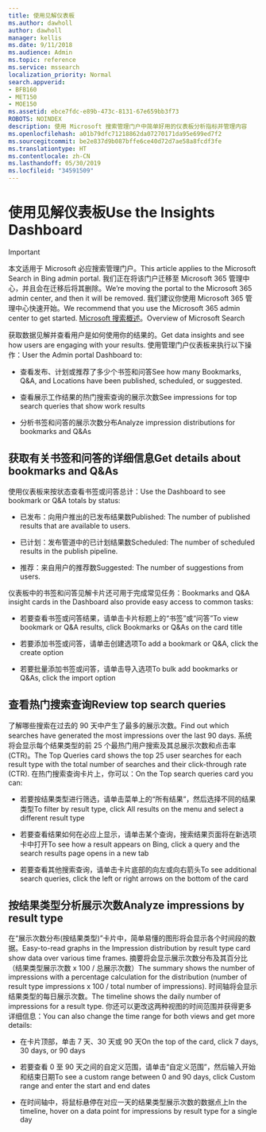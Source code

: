 ```yaml
---
title: 使用见解仪表板
ms.author: dawholl
author: dawholl
manager: kellis
ms.date: 9/11/2018
ms.audience: Admin
ms.topic: reference
ms.service: mssearch
localization_priority: Normal
search.appverid:
- BFB160
- MET150
- MOE150
ms.assetid: ebce7fdc-e89b-473c-8131-67e659bb3f73
ROBOTS: NOINDEX
description: 使用 Microsoft 搜索管理门户中简单好用的仪表板分析指标并管理内容
ms.openlocfilehash: a01b79dfc71218862da07270171da95e699ed7f2
ms.sourcegitcommit: be2e837d9b087bffe6ce40d72d7ae58a8fcdf3fe
ms.translationtype: HT
ms.contentlocale: zh-CN
ms.lasthandoff: 05/30/2019
ms.locfileid: "34591509"
---
```

# <a name="use-the-insights-dashboard"></a><span data-ttu-id="9619f-103">使用见解仪表板</span><span class="sxs-lookup"><span data-stu-id="9619f-103">Use the Insights Dashboard</span></span>

> [!IMPORTANT]
> <span data-ttu-id="9619f-104">本文适用于 Microsoft 必应搜索管理门户。</span><span class="sxs-lookup"><span data-stu-id="9619f-104">This article applies to the Microsoft Search in Bing admin portal.</span></span> <span data-ttu-id="9619f-105">我们正在将该门户迁移至 Microsoft 365 管理中心，并且会在迁移后将其删除。</span><span class="sxs-lookup"><span data-stu-id="9619f-105">We’re moving the portal to the Microsoft 365 admin center, and then it will be removed.</span></span> <span data-ttu-id="9619f-106">我们建议你使用 Microsoft 365 管理中心快速开始。</span><span class="sxs-lookup"><span data-stu-id="9619f-106">We recommend that you use the Microsoft 365 admin center to get started.</span></span> <span data-ttu-id="9619f-107">[Microsoft 搜索概述](overview-microsoft-search.md)。</span><span class="sxs-lookup"><span data-stu-id="9619f-107">Overview of Microsoft Search</span></span>
    
<span data-ttu-id="9619f-108">获取数据见解并查看用户是如何使用你的结果的。</span><span class="sxs-lookup"><span data-stu-id="9619f-108">Get data insights and see how users are engaging with your results.</span></span> <span data-ttu-id="9619f-109">使用管理门户仪表板来执行以下操作：</span><span class="sxs-lookup"><span data-stu-id="9619f-109">User the Admin portal Dashboard to:</span></span>
  
- <span data-ttu-id="9619f-110">查看发布、计划或推荐了多少个书签和问答</span><span class="sxs-lookup"><span data-stu-id="9619f-110">See how many Bookmarks, Q&A, and Locations have been published, scheduled, or suggested.</span></span>
    
- <span data-ttu-id="9619f-111">查看展示工作结果的热门搜索查询的展示次数</span><span class="sxs-lookup"><span data-stu-id="9619f-111">See impressions for top search queries that show work results</span></span>
    
- <span data-ttu-id="9619f-112">分析书签和问答的展示次数分布</span><span class="sxs-lookup"><span data-stu-id="9619f-112">Analyze impression distributions for bookmarks and Q&As</span></span>
    
## <a name="get-details-about-bookmarks-and-qas"></a><span data-ttu-id="9619f-113">获取有关书签和问答的详细信息</span><span class="sxs-lookup"><span data-stu-id="9619f-113">Get details about bookmarks and Q&As</span></span>

<span data-ttu-id="9619f-114">使用仪表板来按状态查看书签或问答总计：</span><span class="sxs-lookup"><span data-stu-id="9619f-114">Use the Dashboard to see bookmark or Q&A totals by status:</span></span>
  
- <span data-ttu-id="9619f-115">已发布：向用户推出的已发布结果数</span><span class="sxs-lookup"><span data-stu-id="9619f-115">Published: The number of published results that are available to users.</span></span>
    
- <span data-ttu-id="9619f-116">已计划：发布管道中的已计划结果数</span><span class="sxs-lookup"><span data-stu-id="9619f-116">Scheduled: The number of scheduled results in the publish pipeline.</span></span>
    
- <span data-ttu-id="9619f-117">推荐：来自用户的推荐数</span><span class="sxs-lookup"><span data-stu-id="9619f-117">Suggested: The number of suggestions from users.</span></span>
    
<span data-ttu-id="9619f-118">仪表板中的书签和问答见解卡片还可用于完成常见任务：</span><span class="sxs-lookup"><span data-stu-id="9619f-118">Bookmarks and Q&A insight cards in the Dashboard also provide easy access to common tasks:</span></span>
  
- <span data-ttu-id="9619f-119">若要查看书签或问答结果，请单击卡片标题上的“书签”或“问答”</span><span class="sxs-lookup"><span data-stu-id="9619f-119">To view bookmark or Q&A results, click Bookmarks or Q&As on the card title</span></span>
    
- <span data-ttu-id="9619f-120">若要添加书签或问答，请单击创建选项</span><span class="sxs-lookup"><span data-stu-id="9619f-120">To add a bookmark or Q&A, click the create option</span></span>
    
- <span data-ttu-id="9619f-121">若要批量添加书签或问答，请单击导入选项</span><span class="sxs-lookup"><span data-stu-id="9619f-121">To bulk add bookmarks or Q&As, click the import option</span></span>
    
## <a name="review-top-search-queries"></a><span data-ttu-id="9619f-122">查看热门搜索查询</span><span class="sxs-lookup"><span data-stu-id="9619f-122">Review top search queries</span></span>

<span data-ttu-id="9619f-123">了解哪些搜索在过去的 90 天中产生了最多的展示次数。</span><span class="sxs-lookup"><span data-stu-id="9619f-123">Find out which searches have generated the most impressions over the last 90 days.</span></span> <span data-ttu-id="9619f-124">系统将会显示每个结果类型的前 25 个最热门用户搜索及其总展示次数和点击率 (CTR)。</span><span class="sxs-lookup"><span data-stu-id="9619f-124">The Top Queries card shows the top 25 user searches for each result type with the total number of searches and their click-through rate (CTR).</span></span> <span data-ttu-id="9619f-125">在热门搜索查询卡片上，你可以：</span><span class="sxs-lookup"><span data-stu-id="9619f-125">On the Top search queries card you can:</span></span>
  
- <span data-ttu-id="9619f-126">若要按结果类型进行筛选，请单击菜单上的“所有结果”，然后选择不同的结果类型</span><span class="sxs-lookup"><span data-stu-id="9619f-126">To filter by result type, click All results on the menu and select a different result type</span></span>
    
- <span data-ttu-id="9619f-127">若要查看结果如何在必应上显示，请单击某个查询，搜索结果页面将在新选项卡中打开</span><span class="sxs-lookup"><span data-stu-id="9619f-127">To see how a result appears on Bing, click a query and the search results page opens in a new tab</span></span>
    
- <span data-ttu-id="9619f-128">若要查看其他搜索查询，请单击卡片底部的向左或向右箭头</span><span class="sxs-lookup"><span data-stu-id="9619f-128">To see additional search queries, click the left or right arrows on the bottom of the card</span></span>
    
## <a name="analyze-impressions-by-result-type"></a><span data-ttu-id="9619f-129">按结果类型分析展示次数</span><span class="sxs-lookup"><span data-stu-id="9619f-129">Analyze impressions by result type</span></span>

<span data-ttu-id="9619f-130">在“展示次数分布(按结果类型)”卡片中，简单易懂的图形将会显示各个时间段的数据。</span><span class="sxs-lookup"><span data-stu-id="9619f-130">Easy-to-read graphs in the Impression distribution by result type card show data over various time frames.</span></span> <span data-ttu-id="9619f-131">摘要将会显示展示次数分布及其百分比（结果类型展示次数 x 100 / 总展示次数）</span><span class="sxs-lookup"><span data-stu-id="9619f-131">The summary shows the number of impressions with a percentage calculation for the distribution (number of result type impressions x 100 / total number of impressions).</span></span> <span data-ttu-id="9619f-132">时间轴将会显示结果类型的每日展示次数。</span><span class="sxs-lookup"><span data-stu-id="9619f-132">The timeline shows the daily number of impressions for a result type.</span></span> <span data-ttu-id="9619f-133">你还可以更改这两种视图的时间范围并获得更多详细信息：</span><span class="sxs-lookup"><span data-stu-id="9619f-133">You can also change the time range for both views and get more details:</span></span>
  
- <span data-ttu-id="9619f-134">在卡片顶部，单击 7 天、30 天或 90 天</span><span class="sxs-lookup"><span data-stu-id="9619f-134">On the top of the card, click 7 days, 30 days, or 90 days</span></span>
    
- <span data-ttu-id="9619f-135">若要查看 0 至 90 天之间的自定义范围，请单击“自定义范围”，然后输入开始和结束日期</span><span class="sxs-lookup"><span data-stu-id="9619f-135">To see a custom range between 0 and 90 days, click Custom range and enter the start and end dates</span></span>
    
- <span data-ttu-id="9619f-136">在时间轴中，将鼠标悬停在对应一天的结果类型展示次数的数据点上</span><span class="sxs-lookup"><span data-stu-id="9619f-136">In the timeline, hover on a data point for impressions by result type for a single day</span></span>

  

